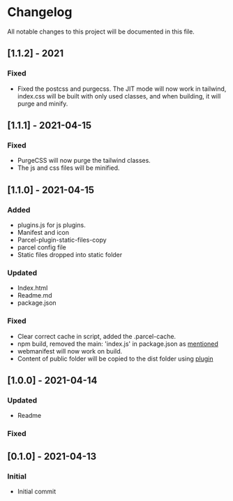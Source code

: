 # Changelog

All notable changes to this project will be documented in this file.

## [1.1.2] - 2021

### Fixed

- Fixed the postcss and purgecss. The JIT mode will now work in tailwind, index.css will be built with only used classes, and when building, it will purge and minify.

## [1.1.1] - 2021-04-15

### Fixed

- PurgeCSS will now purge the tailwind classes.
- The js and css files will be minified.

## [1.1.0] - 2021-04-15

### Added

- plugins.js for js plugins.
- Manifest and icon
- Parcel-plugin-static-files-copy
- parcel config file
- Static files dropped into static folder

### Updated

- Index.html
- Readme.md
- package.json

### Fixed

- Clear correct cache in script, added the .parcel-cache.
- npm build, removed the main: 'index.js' in package.json as [mentioned](https://github.com/parcel-bundler/parcel/issues/5243)
- webmanifest will now work on build.
- Content of public folder will be copied to the dist folder using [plugin](https://github.com/jvidalv/parcel-reporter-multiple-static-file-copier)

## [1.0.0] - 2021-04-14

### Updated

- Readme

### Fixed

## [0.1.0] - 2021-04-13

### Initial

- Initial commit
